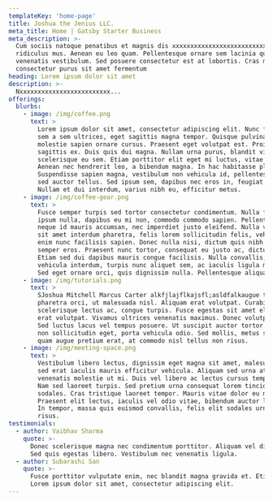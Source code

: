 ```yaml
---
templateKey: 'home-page'
title: Joshua the Jenius LLC.
meta_title: Home | Gatsby Starter Business
meta_description: >-
  Cum sociis natoque penatibus et magnis dis xxxxxxxxxxxxxxxxxxxxxxxxxxxxx
  ridiculus mus. Aenean eu leo quam. Pellentesque ornare sem lacinia quam
  venenatis vestibulum. Sed posuere consectetur est at lobortis. Cras mattis
  consectetur purus sit amet fermentum
heading: Lorem ipsum dolor sit amet
description: >-
  Nxxxxxxxxxxxxxxxxxxxxxxxxx...
offerings:
  blurbs:
    - image: /img/coffee.png
      text: >
        Lorem ipsum dolor sit amet, consectetur adipiscing elit. Nunc finibus
        sem a sem ultrices, eget sagittis magna tempor. Quisque pulvinar lorem
        molestie sapien ornare cursus. Praesent eget volutpat est. Proin at
        sagittis ex. Duis quis dui magna. Nullam urna purus, blandit vitae tincidunt ut,
        scelerisque eu sem. Etiam porttitor elit eget mi luctus, vitae blandit enim pretium.
        Aenean nec hendrerit leo, a bibendum magna. In hac habitasse platea dictumst.
        Suspendisse sapien magna, vestibulum non vehicula id, pellentesque in ante. Nullam
        sed auctor tellus. Sed ipsum sem, dapibus nec eros in, feugiat sagittis mi.
        Nullam et dui interdum, varius nibh eu, efficitur metus.
    - image: /img/coffee-gear.png
      text: >
        Fusce semper turpis sed tortor consectetur condimentum. Nulla facilisi. Nam
        ipsum nulla, dapibus eu mi non, commodo commodo sapien. Pellentesque luctus
        neque id mauris accumsan, nec imperdiet justo eleifend. Nulla viverra, ipsum
        sit amet interdum pharetra, felis lorem sollicitudin felis, vehicula finibus
        enim nunc facilisis sapien. Donec nulla nisi, dictum quis nibh et, euismod
        semper eros. Praesent nunc tortor, consequat eu justo ac, dictum viverra enim.
        Etiam sed dui dapibus mauris congue facilisis. Nulla convallis, lectus vel
        vehicula interdum, turpis nunc aliquet sem, ac iaculis ligula mauris id tortor.
        Sed eget ornare orci, quis dignissim nulla. Pellentesque aliquam consectetur congue.
    - image: /img/tutorials.png
      text: >
        SJoshua Mitchell Marcus Carter alkfjlajflkajsfl;asldfalkaugue tristique urna, in rhoncus quam tortor eget sem. Maecenas eu
        pharetra orci, ut malesuada nisl. Aliquam erat volutpat. Curabitur egestas eros tincidunt,
        scelerisque lectus ac, congue turpis. Fusce egestas sit amet elit et fringilla. Aliquam
        erat volutpat. Vivamus ultrices venenatis maximus. Donec volutpat vitae quam at fringilla.
        Sed luctus lacus vel tempus posuere. Ut suscipit auctor tortor. Phasellus leo dui, elementum
        non sollicitudin eget, porta vehicula odio. Sed mollis, metus sit amet porttitor vehicula,
        quam augue pretium erat, at commodo nisl tellus non risus.
    - image: /img/meeting-space.png
      text: >
        Vestibulum libero lectus, dignissim eget magna sit amet, malesuada tincidunt mi. Vivamus
        sed erat iaculis mauris efficitur vehicula. Aliquam sed urna at tellus ullamcorper
        venenatis molestie ut mi. Duis vel libero ac lectus cursus tempus. Nullam in dictum felis.
        Nam sed laoreet turpis. Sed pretium urna consequat lorem tincidunt, ac scelerisque nisi
        sodales. Cras tristique laoreet tempor. Mauris vitae dolor eu mauris malesuada cursus.
        Praesent elit lectus, iaculis vel odio vitae, bibendum auctor lacus. Suspendisse potenti.
        In tempor, massa quis euismod convallis, felis elit sodales urna, at aliquet mi elit auctor
        risus.
testimonials:
  - author: Vaibhav Sharma
    quote: >-
      Donec scelerisque magna nec condimentum porttitor. Aliquam vel diam sed diam luctus pretium.
      Sed quis egestas libero. Vestibulum nec venenatis ligula.
  - author: Subarashi San
    quote: >-
      Fusce porttitor vulputate enim, nec blandit magna gravida et. Etiam et dignissim ligula.
      Lorem ipsum dolor sit amet, consectetur adipiscing elit.
---
```

